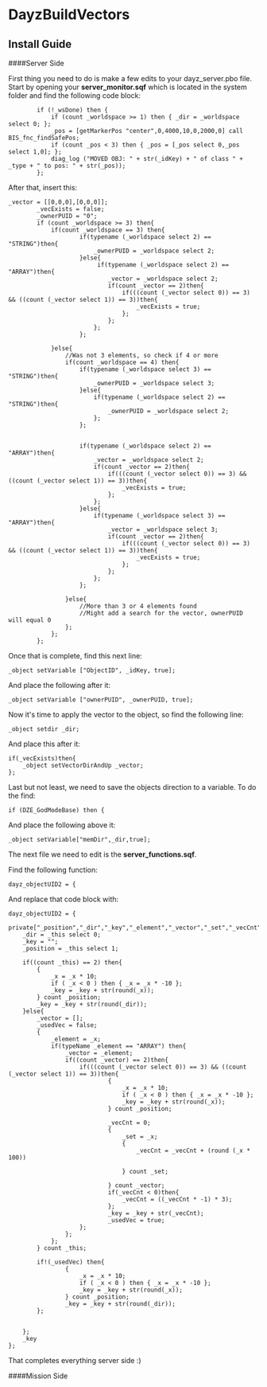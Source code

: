 DayzBuildVectors
================

Install Guide
-------------

####Server Side

First thing you need to do is make a few edits to your dayz_server.pbo file.
Start by opening your **server_monitor.sqf** which is located in the system folder and find the following code block:

```
		if (!_wsDone) then {
			if (count _worldspace >= 1) then { _dir = _worldspace select 0; };
			_pos = [getMarkerPos "center",0,4000,10,0,2000,0] call BIS_fnc_findSafePos;
			if (count _pos < 3) then { _pos = [_pos select 0,_pos select 1,0]; };
			diag_log ("MOVED OBJ: " + str(_idKey) + " of class " + _type + " to pos: " + str(_pos));
		};
```

After that, insert this:
```
_vector = [[0,0,0],[0,0,0]];
		_vecExists = false;
		_ownerPUID = "0";	
		if (count _worldspace >= 3) then{
			if(count _worldspace == 3) then{
					if(typename (_worldspace select 2) == "STRING")then{
						_ownerPUID = _worldspace select 2;
					}else{
						 if(typename (_worldspace select 2) == "ARRAY")then{
							_vector = _worldspace select 2;
							if(count _vector == 2)then{
								if(((count (_vector select 0)) == 3) && ((count (_vector select 1)) == 3))then{
									_vecExists = true;
								};
							};
						};					
					};
					
			}else{
				//Was not 3 elements, so check if 4 or more
				if(count _worldspace == 4) then{
					if(typename (_worldspace select 3) == "STRING")then{
						_ownerPUID = _worldspace select 3;
					}else{
						if(typename (_worldspace select 2) == "STRING")then{
							_ownerPUID = _worldspace select 2;
						};
					};
			
			
					if(typename (_worldspace select 2) == "ARRAY")then{
						_vector = _worldspace select 2;
						if(count _vector == 2)then{
							if(((count (_vector select 0)) == 3) && ((count (_vector select 1)) == 3))then{
								_vecExists = true;
							};
						};
					}else{
						if(typename (_worldspace select 3) == "ARRAY")then{
							_vector = _worldspace select 3;
							if(count _vector == 2)then{
								if(((count (_vector select 0)) == 3) && ((count (_vector select 1)) == 3))then{
									_vecExists = true;
								};
							};
						};
					};
					
				}else{
					//More than 3 or 4 elements found
					//Might add a search for the vector, ownerPUID will equal 0
				};
			};
		}; 
```

Once that is complete, find this next line:
```
_object setVariable ["ObjectID", _idKey, true];
```
And place the following after it:
```
_object setVariable ["ownerPUID", _ownerPUID, true];
```
Now it's time to apply the vector to the object, so find the following line:
```
_object setdir _dir;
```
And place this after it:
```
if(_vecExists)then{
	_object setVectorDirAndUp _vector;
}; 
```
Last but not least, we need to save the objects direction to a variable. To do the find:
```
if (DZE_GodModeBase) then {
```
And place the following above it:
```
_object setVariable["memDir",_dir,true];
```


The next file we need to edit is the **server_functions.sqf**.

Find the following function:
```
dayz_objectUID2 = {
```
And replace that code block with:
```
dayz_objectUID2 = {
	private["_position","_dir","_key","_element","_vector","_set","_vecCnt","_usedVec"];
	_dir = _this select 0;
	_key = "";
	_position = _this select 1;
	
	if((count _this) == 2) then{
		{
			_x = _x * 10;
			if ( _x < 0 ) then { _x = _x * -10 };
			_key = _key + str(round(_x));
		} count _position;
		_key = _key + str(round(_dir));
	}else{
		_vector = [];
		_usedVec = false;
		{
			_element = _x;
			if(typeName _element == "ARRAY") then{
				_vector = _element;
				if((count _vector) == 2)then{
					if(((count (_vector select 0)) == 3) && ((count (_vector select 1)) == 3))then{
							{
								_x = _x * 10;
								if ( _x < 0 ) then { _x = _x * -10 };
								_key = _key + str(round(_x));
							} count _position;
							
							_vecCnt = 0;
							{
								_set = _x;
								{
									_vecCnt = _vecCnt + (round (_x * 100))
									
								} count _set;
								
							} count _vector;
							if(_vecCnt < 0)then{
								_vecCnt = ((_vecCnt * -1) * 3);
							};
							_key = _key + str(_vecCnt);
							_usedVec = true;
					};
				};
			};
		} count _this;
		
		if!(_usedVec) then{
				{
					_x = _x * 10;
					if ( _x < 0 ) then { _x = _x * -10 };
					_key = _key + str(round(_x));
				} count _position;
				_key = _key + str(round(_dir));
		};
		
		
	};
	_key
};
```

That completes everything server side :)

####Mission Side
